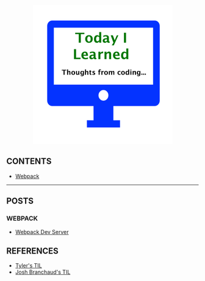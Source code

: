 
<p align="center">
  <img src="https://github.com/EdwardRutz/TIL/blob/master/images/TIL.png">
</p>



## CONTENTS

- [Webpack](#webpack)


-------------------------------------------------

## POSTS





### WEBPACK
- [Webpack Dev Server](Webpack/Webpack-Dev-Server.md) 







## REFERENCES
- [Tyler's TIL](https://github.com/tylerb33/TIL)
- [Josh Branchaud's TIL](https://github.com/jbranchaud/til)







